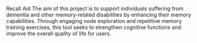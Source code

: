 Recall Aid
The aim of this project is to support individuals suffering from dementia and other memory-related disabilities 
by enhancing their memory capabilities. Through engaging node exploration and repetitive memory training exercises, 
this tool seeks to strengthen cognitive functions and improve the overall quality of life for users.
